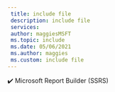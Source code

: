 ```yaml
---
 title: include file
 description: include file
 services: 
 author: maggiesMSFT
 ms.topic: include
 ms.date: 05/06/2021
 ms.author: maggies
 ms.custom: include file
---
```


✔️ Microsoft Report Builder (SSRS)